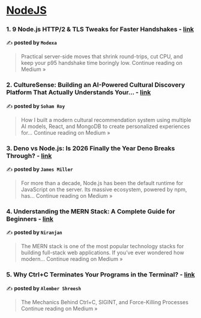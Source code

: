 
<h1><a href=https://medium.com/tag/nodejs/recommended target="_blank" rel="noopener noreferrer">NodeJS</a></h1>
<h3>1. 9 Node.js HTTP/2 & TLS Tweaks for Faster Handshakes - <a href="https://medium.com/@Modexa/9-node-js-http-2-tls-tweaks-for-faster-handshakes-6ae27b23a32f?source=rss------nodejs-5" target="_blank" rel="noopener noreferrer">link</a></h3>

✍️ **posted by `Modexa`**

<blockquote>Practical server-side moves that shrink round-trips, cut CPU, and keep your p95 handshake time boringly low.
Continue reading on Medium »</blockquote>

<h3>2. CultureSense: Building an AI-Powered Cultural Discovery Platform That Actually Understands Your… - <a href="https://medium.com/@Roy47/culturesense-building-an-ai-powered-cultural-discovery-platform-that-actually-understands-your-533259839414?source=rss------nodejs-5" target="_blank" rel="noopener noreferrer">link</a></h3>

✍️ **posted by `Soham Roy`**

<blockquote>How I built a modern cultural recommendation system using multiple AI models, React, and MongoDB to create personalized experiences for…
Continue reading on Medium »</blockquote>

<h3>3. Deno vs Node.js: Is 2026 Finally the Year Deno Breaks Through? - <a href="https://medium.com/@james.miller941/deno-vs-node-js-is-2026-finally-the-year-deno-breaks-through-f23f6841c513?source=rss------nodejs-5" target="_blank" rel="noopener noreferrer">link</a></h3>

✍️ **posted by `James Miller`**

<blockquote>For more than a decade, Node.js has been the default runtime for JavaScript on the server. Its massive ecosystem, powered by npm, has…
Continue reading on Medium »</blockquote>

<h3>4.  Understanding the MERN Stack: A Complete Guide for Beginners - <a href="https://medium.com/@niranjanrc20/understanding-the-mern-stack-a-complete-guide-for-beginners-e5d8bfbabc31?source=rss------nodejs-5" target="_blank" rel="noopener noreferrer">link</a></h3>

✍️ **posted by `Niranjan`**

<blockquote>The MERN stack is one of the most popular technology stacks for building full-stack web applications. If you’ve ever wondered how modern…
Continue reading on Medium »</blockquote>

<h3>5. Why Ctrl+C Terminates Your Programs in the Terminal? - <a href="https://medium.com/@gosucode/why-ctrl-c-terminates-your-programs-in-the-terminal-df2fe6e76230?source=rss------nodejs-5" target="_blank" rel="noopener noreferrer">link</a></h3>

✍️ **posted by `Alember Shreesh`**

<blockquote>The Mechanics Behind Ctrl+C, SIGINT, and Force-Killing Processes
Continue reading on Medium »</blockquote>

